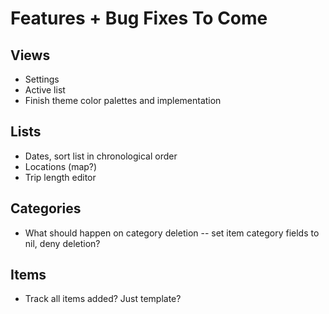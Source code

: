 # Features + Bug Fixes To Come

## Views
- Settings
- Active list
- Finish theme color palettes and implementation

## Lists
- Dates, sort list in chronological order
- Locations (map?)
- Trip length editor

## Categories
- What should happen on category deletion -- set item category fields to nil, deny deletion?

## Items
- Track all items added? Just template?
